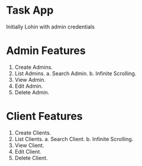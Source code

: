 # Task App

Initially Lohin with admin credentials

# Admin Features

1. Create Admins.
2. List Admins.
    a. Search Admin.
    b. Infinite Scrolling.
3. View Admin.
4. Edit Admin.
5. Delete Admin.

# Client Features

1. Create Clients.
2. List Clients.
    a. Search Client.
    b. Infinite Scrolling.
3. View Client.
4. Edit Client.
5. Delete Client.


